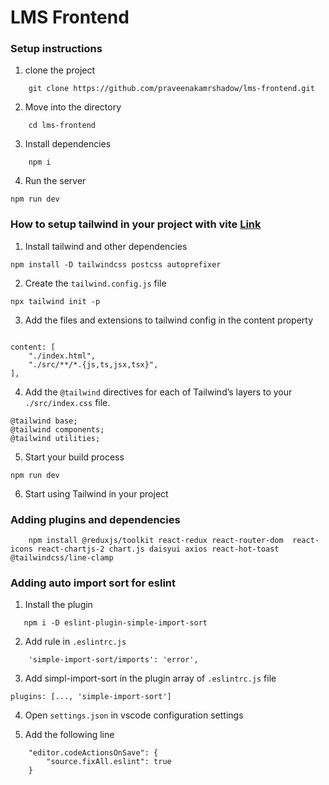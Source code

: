 # LMS Frontend

### Setup instructions

1. clone the project

```
    git clone https://github.com/praveenakamrshadow/lms-frontend.git
```

2. Move into the directory

```
    cd lms-frontend
```

3. Install dependencies

```
    npm i
```

4. Run the server

```
npm run dev
```

### How to setup tailwind in your project with vite [Link](https://tailwindcss.com/docs/guides/vite)

1. Install tailwind and other dependencies

```
npm install -D tailwindcss postcss autoprefixer
```

2. Create the `tailwind.config.js` file

```
npx tailwind init -p
```

3. Add the files and extensions to tailwind config in the content property

```

content: [
    "./index.html",
    "./src/**/*.{js,ts,jsx,tsx}",
],

```

4. Add the `@tailwind` directives for each of Tailwind’s layers to your `./src/index.css` file.
   
```
@tailwind base;
@tailwind components;
@tailwind utilities;
```

5. Start your build process
   
```
npm run dev
```

6. Start using Tailwind in your project

### Adding plugins and dependencies

```
    npm install @reduxjs/toolkit react-redux react-router-dom  react-icons react-chartjs-2 chart.js daisyui axios react-hot-toast @tailwindcss/line-clamp
```

### Adding auto import sort for eslint

1. Install the plugin
```
   npm i -D eslint-plugin-simple-import-sort
```

2. Add rule in `.eslintrc.js`
```
    'simple-import-sort/imports': 'error',
```

3. Add simpl-import-sort in the plugin array of `.eslintrc.js` file
```
plugins: [..., 'simple-import-sort']
```

4. Open `settings.json` in vscode configuration settings

5. Add the following line
```
    "editor.codeActionsOnSave": {
        "source.fixAll.eslint": true
    }

```